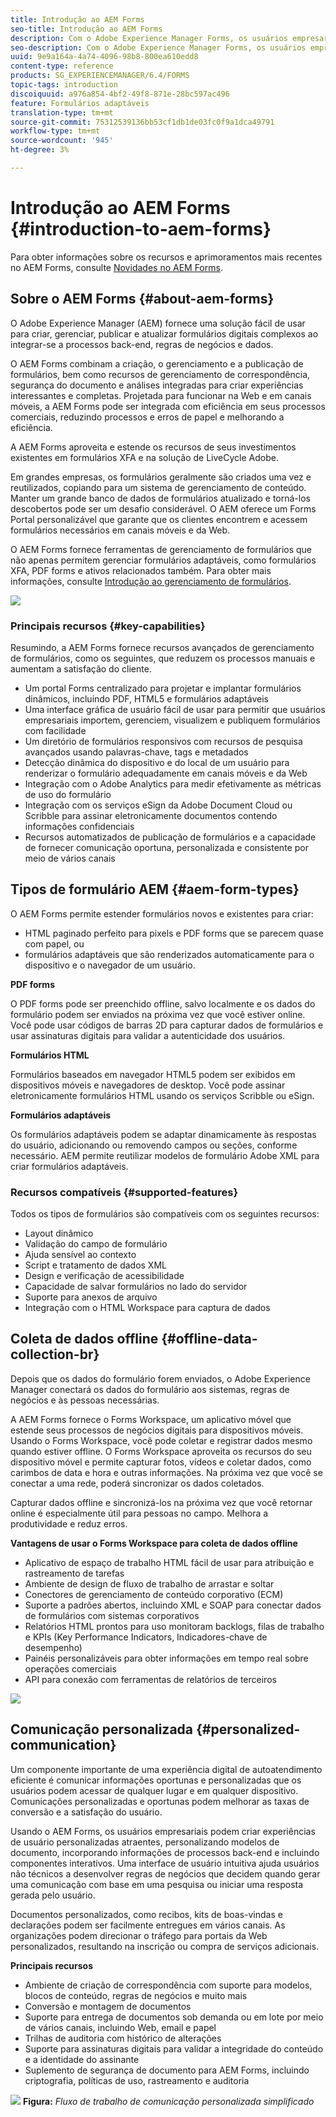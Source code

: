 ```yaml
---
title: Introdução ao AEM Forms
seo-title: Introdução ao AEM Forms
description: Com o Adobe Experience Manager Forms, os usuários empresariais podem integrar formulários envolventes, responsivos e adaptáveis a sites da Web e móveis, simplificando o processo de inscrição digital e aumentando as taxas de conversão do cliente.
seo-description: Com o Adobe Experience Manager Forms, os usuários empresariais podem integrar formulários envolventes, responsivos e adaptáveis a sites da Web e móveis, simplificando o processo de inscrição digital e aumentando as taxas de conversão do cliente.
uuid: 9e9a164a-4a74-4096-98b8-800ea610edd8
content-type: reference
products: SG_EXPERIENCEMANAGER/6.4/FORMS
topic-tags: introduction
discoiquuid: a976a854-4bf2-49f8-871e-28bc597ac496
feature: Formulários adaptáveis
translation-type: tm+mt
source-git-commit: 75312539136bb53cf1db1de03fc0f9a1dca49791
workflow-type: tm+mt
source-wordcount: '945'
ht-degree: 3%

---
```



# Introdução ao AEM Forms {#introduction-to-aem-forms}

Para obter informações sobre os recursos e aprimoramentos mais recentes no AEM Forms, consulte [Novidades no AEM Forms](/help/forms/using/whats-new.md).

## Sobre o AEM Forms {#about-aem-forms}

O Adobe Experience Manager (AEM) fornece uma solução fácil de usar para criar, gerenciar, publicar e atualizar formulários digitais complexos ao integrar-se a processos back-end, regras de negócios e dados.

O AEM Forms combinam a criação, o gerenciamento e a publicação de formulários, bem como recursos de gerenciamento de correspondência, segurança do documento e análises integradas para criar experiências interessantes e completas. Projetada para funcionar na Web e em canais móveis, a AEM Forms pode ser integrada com eficiência em seus processos comerciais, reduzindo processos e erros de papel e melhorando a eficiência.

A AEM Forms aproveita e estende os recursos de seus investimentos existentes em formulários XFA e na solução de LiveCycle Adobe.

Em grandes empresas, os formulários geralmente são criados uma vez e reutilizados, copiando para um sistema de gerenciamento de conteúdo. Manter um grande banco de dados de formulários atualizado e torná-los descobertos pode ser um desafio considerável. O AEM oferece um Forms Portal personalizável que garante que os clientes encontrem e acessem formulários necessários em canais móveis e da Web.

O AEM Forms fornece ferramentas de gerenciamento de formulários que não apenas permitem gerenciar formulários adaptáveis, como formulários XFA, PDF forms e ativos relacionados também. Para obter mais informações, consulte [Introdução ao gerenciamento de formulários](/help/forms/using/introduction-managing-forms.md).

![](do-not-localize/4th-draft.gif)

### Principais recursos {#key-capabilities}

Resumindo, a AEM Forms fornece recursos avançados de gerenciamento de formulários, como os seguintes, que reduzem os processos manuais e aumentam a satisfação do cliente.

* Um portal Forms centralizado para projetar e implantar formulários dinâmicos, incluindo PDF, HTML5 e formulários adaptáveis
* Uma interface gráfica de usuário fácil de usar para permitir que usuários empresariais importem, gerenciem, visualizem e publiquem formulários com facilidade
* Um diretório de formulários responsivos com recursos de pesquisa avançados usando palavras-chave, tags e metadados
* Detecção dinâmica do dispositivo e do local de um usuário para renderizar o formulário adequadamente em canais móveis e da Web
* Integração com o Adobe Analytics para medir efetivamente as métricas de uso do formulário
* Integração com os serviços eSign da Adobe Document Cloud ou Scribble para assinar eletronicamente documentos contendo informações confidenciais
* Recursos automatizados de publicação de formulários e a capacidade de fornecer comunicação oportuna, personalizada e consistente por meio de vários canais

## Tipos de formulário AEM {#aem-form-types}

O AEM Forms permite estender formulários novos e existentes para criar:

* HTML paginado perfeito para pixels e PDF forms que se parecem quase com papel, ou
* formulários adaptáveis que são renderizados automaticamente para o dispositivo e o navegador de um usuário.

**PDF forms**

O PDF forms pode ser preenchido offline, salvo localmente e os dados do formulário podem ser enviados na próxima vez que você estiver online. Você pode usar códigos de barras 2D para capturar dados de formulários e usar assinaturas digitais para validar a autenticidade dos usuários.

**Formulários HTML**

Formulários baseados em navegador HTML5 podem ser exibidos em dispositivos móveis e navegadores de desktop. Você pode assinar eletronicamente formulários HTML usando os serviços Scribble ou eSign.

**Formulários adaptáveis**

Os formulários adaptáveis podem se adaptar dinamicamente às respostas do usuário, adicionando ou removendo campos ou seções, conforme necessário. AEM permite reutilizar modelos de formulário Adobe XML para criar formulários adaptáveis.

### Recursos compatíveis {#supported-features}

Todos os tipos de formulários são compatíveis com os seguintes recursos:

* Layout dinâmico
* Validação do campo de formulário
* Ajuda sensível ao contexto
* Script e tratamento de dados XML
* Design e verificação de acessibilidade
* Capacidade de salvar formulários no lado do servidor
* Suporte para anexos de arquivo
* Integração com o HTML Workspace para captura de dados

## Coleta de dados offline {#offline-data-collection-br}

Depois que os dados do formulário forem enviados, o Adobe Experience Manager conectará os dados do formulário aos sistemas, regras de negócios e às pessoas necessárias.

A AEM Forms fornece o Forms Workspace, um aplicativo móvel que estende seus processos de negócios digitais para dispositivos móveis. Usando o Forms Workspace, você pode coletar e registrar dados mesmo quando estiver offline. O Forms Workspace aproveita os recursos do seu dispositivo móvel e permite capturar fotos, vídeos e coletar dados, como carimbos de data e hora e outras informações. Na próxima vez que você se conectar a uma rede, poderá sincronizar os dados coletados.

Capturar dados offline e sincronizá-los na próxima vez que você retornar online é especialmente útil para pessoas no campo. Melhora a produtividade e reduz erros.

**Vantagens de usar o Forms Workspace para coleta de dados offline**

* Aplicativo de espaço de trabalho HTML fácil de usar para atribuição e rastreamento de tarefas
* Ambiente de design de fluxo de trabalho de arrastar e soltar
* Conectores de gerenciamento de conteúdo corporativo (ECM)
* Suporte a padrões abertos, incluindo XML e SOAP para conectar dados de formulários com sistemas corporativos
* Relatórios HTML prontos para uso monitoram backlogs, filas de trabalho e KPIs (Key Performance Indicators, Indicadores-chave de desempenho)
* Painéis personalizáveis para obter informações em tempo real sobre operações comerciais
* API para conexão com ferramentas de relatórios de terceiros

![](do-not-localize/3rd-draft.gif)

## Comunicação personalizada {#personalized-communication}

Um componente importante de uma experiência digital de autoatendimento eficiente é comunicar informações oportunas e personalizadas que os usuários podem acessar de qualquer lugar e em qualquer dispositivo. Comunicações personalizadas e oportunas podem melhorar as taxas de conversão e a satisfação do usuário.

Usando o AEM Forms, os usuários empresariais podem criar experiências de usuário personalizadas atraentes, personalizando modelos de documento, incorporando informações de processos back-end e incluindo componentes interativos. Uma interface de usuário intuitiva ajuda usuários não técnicos a desenvolver regras de negócios que decidem quando gerar uma comunicação com base em uma pesquisa ou iniciar uma resposta gerada pelo usuário.

Documentos personalizados, como recibos, kits de boas-vindas e declarações podem ser facilmente entregues em vários canais. As organizações podem direcionar o tráfego para portais da Web personalizados, resultando na inscrição ou compra de serviços adicionais.

**Principais recursos**

* Ambiente de criação de correspondência com suporte para modelos, blocos de conteúdo, regras de negócios e muito mais
* Conversão e montagem de documentos
* Suporte para entrega de documentos sob demanda ou em lote por meio de vários canais, incluindo Web, email e papel
* Trilhas de auditoria com histórico de alterações
* Suporte para assinaturas digitais para validar a integridade do conteúdo e a identidade do assinante
* Suplemento de segurança de documento para AEM Forms, incluindo criptografia, políticas de uso, rastreamento e auditoria

![](do-not-localize/layout-02.png)
**Figura:** *Fluxo de trabalho de comunicação personalizada simplificado*

